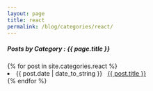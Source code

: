 ```yaml
---
layout: page
title: react
permalink: /blog/categories/react/
---
```


<h5> Posts by Category : {{ page.title }} </h5>
<div class="card">
    {% for post in site.categories.react %}
        <li class="category-posts">
            <span>{{ post.date | date_to_string }}</span>
            &nbsp; 
            <a href="{{ post.url }}">{{ post.title }}</a>
        </li>
    {% endfor %}
</div>